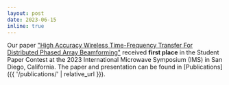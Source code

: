 ```yaml
---
layout: post
date: 2023-06-15
inline: true
---
```


Our paper ["High Accuracy Wireless Time-Frequency Transfer For Distributed Phased Array Beamforming"](https://ims-ieee.org/technical-program/technical-sessions?type=Tu2C-3&date=2023-06-13) received **first place** in the Student Paper Contest at the 2023 International Microwave Symposium (IMS) in San Diego, California. The paper and presentation can be found in [Publications]({{ '/publications/' | relative_url }}).
